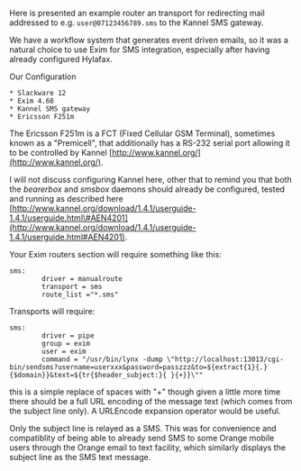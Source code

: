 Here is presented an example router an transport for redirecting mail
addressed to e.g. `user@07123456789.sms` to the Kannel SMS gateway.

We have a workflow system that generates event driven emails, so it was
a natural choice to use Exim for SMS integration, especially after
having already configured Hylafax.

Our Configuration

    * Slackware 12
    * Exim 4.68
    * Kannel SMS gateway
    * Ericsson F251m

The Ericsson F251m is a FCT (Fixed Cellular GSM Terminal), sometimes
known as a "Premicell", that additionally has a RS-232 serial port
allowing it to be controlled by Kannel
[http://www.kannel.org/](http://www.kannel.org/).

I will not discuss configuring Kannel here, other that to remind you
that both the *bearerbox* and *smsbox* daemons should already be
configured, tested and running as described here
[http://www.kannel.org/download/1.4.1/userguide-1.4.1/userguide.html\#AEN4201](http://www.kannel.org/download/1.4.1/userguide-1.4.1/userguide.html#AEN4201).

Your Exim routers section will require something like this:

    sms:
            driver = manualroute
            transport = sms
            route_list ="*.sms"

Transports will require:

    sms:
            driver = pipe
            group = exim
            user = exim
            command = "/usr/bin/lynx -dump \"http://localhost:13013/cgi-bin/sendsms?username=userxxx&password=passzzz&to=${extract{1}{.}{$domain}}&text=${tr{$header_subject:}{ }{+}}\""

this is a simple replace of spaces with "+" though given a little more
time there should be a full URL encoding of the message text (which
comes from the subject line only). A URLEncode expansion operator would
be useful.

Only the subject line is relayed as a SMS. This was for convenience and
compatiblity of being able to already send SMS to some Orange mobile
users through the Orange email to text facility, which similarly
displays the subject line as the SMS text message.
